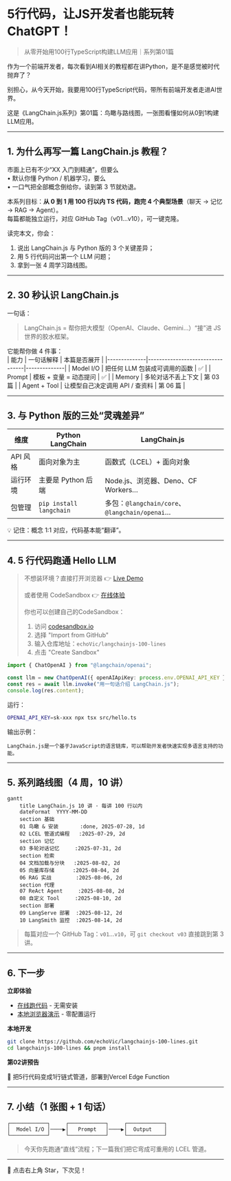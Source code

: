 # 5行代码，让JS开发者也能玩转ChatGPT！
> 从零开始用100行TypeScript构建LLM应用｜系列第01篇  

作为一个前端开发者，每次看到AI相关的教程都在讲Python，是不是感觉被时代抛弃了？

别担心，从今天开始，我要用100行TypeScript代码，带所有前端开发者走进AI世界。

这是《LangChain.js系列》第01篇：鸟瞰与路线图，一张图看懂如何从0到1构建LLM应用。 

---

## 1. 为什么再写一篇 LangChain.js 教程？

市面上已有不少“XX 入门到精通”，但要么  
• 默认你懂 Python / 机器学习，要么  
• 一口气把全部概念倒给你，读到第 3 节就劝退。  

本系列目标：**从 0 到 1 用 100 行以内 TS 代码，跑完 4 个典型场景**（聊天 → 记忆 → RAG → Agent）。  
每篇都能独立运行，对应 GitHub Tag（v01…v10），可一键克隆。  

读完本文，你会：  
1. 说出 LangChain.js 与 Python 版的 3 个关键差异；  
2. 用 5 行代码问出第一个 LLM 问题；  
3. 拿到一张 4 周学习路线图。  

---

## 2. 30 秒认识 LangChain.js

一句话：  
> LangChain.js = 帮你把大模型（OpenAI、Claude、Gemini…）“接”进 JS 世界的胶水框架。  

它能帮你做 4 件事：  
| 能力         | 一句话解释                      | 本篇是否展开 |
|--------------|---------------------------------|--------------|
| Model I/O    | 把任何 LLM 包装成可调用的函数   | ✅            |
| Prompt       | 模板 + 变量 = 动态提问          | ✅            |
| Memory       | 多轮对话不丢上下文              | 第 03 篇      |
| Agent + Tool | 让模型自己决定调用 API / 查资料 | 第 06 篇      |

---

## 3. 与 Python 版的三处“灵魂差异”

| 维度        | Python LangChain           | LangChain.js                            |
|-------------|----------------------------|-----------------------------------------|
| API 风格    | 面向对象为主               | 函数式（LCEL）+ 面向对象                |
| 运行环境    | 主要是 Python 后端          | Node.js、浏览器、Deno、CF Workers…      |
| 包管理      | `pip install langchain`    | 多包：`@langchain/core`、`@langchain/openai`… |

💡 记住：概念 1:1 对应，代码基本能“翻译”。

---

## 4. 5 行代码跑通 Hello LLM

> 不想装环境？直接打开浏览器 👉  [Live Demo](browser-demo.html)
> 
> 或者使用 CodeSandbox 👉  [在线体验](https://codesandbox.io/p/github/echoVic/langchainjs-100-lines/main?import=true)
> 
> 你也可以创建自己的CodeSandbox：
> 1. 访问 [codesandbox.io](https://codesandbox.io)
> 2. 选择 "Import from GitHub"
> 3. 输入仓库地址：`echoVic/langchainjs-100-lines`
> 4. 点击 "Create Sandbox"

```ts
import { ChatOpenAI } from "@langchain/openai";

const llm = new ChatOpenAI({ openAIApiKey: process.env.OPENAI_API_KEY });
const res = await llm.invoke("用一句话介绍 LangChain.js");
console.log(res.content);
```
运行：  
```bash
OPENAI_API_KEY=sk-xxx npx tsx src/hello.ts
```
输出示例：  
```
LangChain.js是一个基于JavaScript的语言链库，可以帮助开发者快速实现多语言支持的功能。
```

---

## 5. 系列路线图（4 周，10 讲）

```mermaid
gantt
    title LangChain.js 10 讲 · 每讲 100 行以内
    dateFormat  YYYY-MM-DD
    section 基础
    01 鸟瞰 & 安装       :done, 2025-07-28, 1d
    02 LCEL 管道式编程   :2025-07-29, 2d
    section 记忆
    03 多轮对话记忆     :2025-07-31, 2d
    section 检索
    04 文档加载与分块   :2025-08-02, 2d
    05 向量库存储      :2025-08-04, 2d
    06 RAG 实战        :2025-08-06, 2d
    section 代理
    07 ReAct Agent     :2025-08-08, 2d
    08 自定义 Tool     :2025-08-10, 2d
    section 部署
    09 LangServe 部署  :2025-08-12, 2d
    10 LangSmith 监控  :2025-08-14, 2d
```

> 每篇对应一个 GitHub Tag：`v01`…`v10`，可 `git checkout v03` 直接跳到第 3 讲。

---

## 6. 下一步

**立即体验**
- [在线跑代码](https://codesandbox.io/p/github/echoVic/langchainjs-100-lines/main?import=true) - 无需安装
- [本地浏览器演示](browser-demo.html) - 零配置运行

**本地开发**
```bash
git clone https://github.com/echoVic/langchainjs-100-lines.git
cd langchainjs-100-lines && pnpm install
```

**第02讲预告**  

🚀 把5行代码变成1行链式管道，部署到Vercel Edge Function

---

## 7. 小结（1 张图 + 1 句话）

```
┌────────────┐     ┌────────────┐     ┌────────────┐
│  Model I/O │────▶│   Prompt   │────▶│  Output    │
└────────────┘     └────────────┘     └────────────┘
```
> 今天你先跑通“直线”流程；下一篇我们把它弯成可重用的 LCEL 管道。  

---

🚀 点击右上角 Star，下次见！